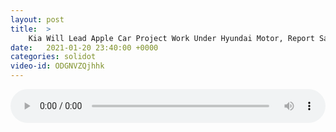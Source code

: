 ```yaml
---
layout: post
title:  >
    Kia Will Lead Apple Car Project Work Under Hyundai Motor, Report Says
date:   2021-01-20 23:40:00 +0000
categories: solidot
video-id: ODGNVZQjhhk
---
```


<audio src="/assets/fbcbba7a85e81472427c0d10491937b0.mp3" style="width: 100%;" controls></audio>

